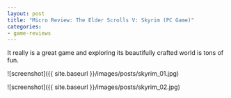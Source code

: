 ```yaml
---
layout: post
title: "Micro Review: The Elder Scrolls V: Skyrim (PC Game)"
categories:
- game-reviews
---
```



It really is a great game and exploring its beautifully crafted world is tons of fun.


![screenshot]({{ site.baseurl }}/images/posts/skyrim_01.jpg)

![screenshot]({{ site.baseurl }}/images/posts/skyrim_02.jpg)


